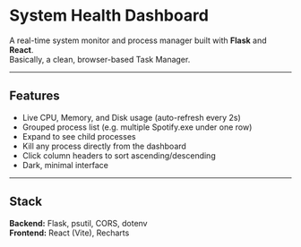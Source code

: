 # System Health Dashboard

A real-time system monitor and process manager built with **Flask** and **React**.  
Basically, a clean, browser-based Task Manager.

---

## Features
- Live CPU, Memory, and Disk usage (auto-refresh every 2s)  
- Grouped process list (e.g. multiple Spotify.exe under one row)  
- Expand to see child processes  
- Kill any process directly from the dashboard  
- Click column headers to sort ascending/descending  
- Dark, minimal interface

---

## Stack
**Backend:** Flask, psutil, CORS, dotenv  
**Frontend:** React (Vite), Recharts
